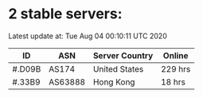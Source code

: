 # 2 stable servers:

Latest update at: Tue Aug 04 00:10:11 UTC 2020

| ID | ASN | Server Country | Online |
| -- | --- | -------------- | ------ |
| #.D09B | AS174 | United States | 229 hrs |
| #.33B9 | AS63888 | Hong Kong | 18 hrs |

